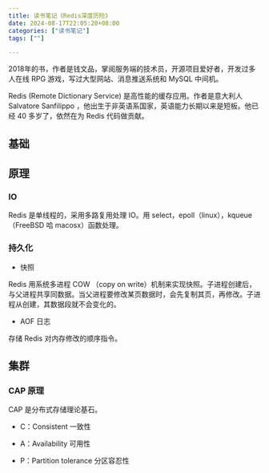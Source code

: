 ```yaml
---
title: 读书笔记《Redis深度历险》
date: 2024-08-17T22:05:20+08:00
categories: ["读书笔记"]
tags: [""]

---
```


2018年的书，作者是钱文品，掌阅服务端的技术员，开源项目爱好者，开发过多人在线 RPG 游戏，写过大型网站、消息推送系统和 MySQL 中间机。

Redis (Remote Dictionary Service) 是高性能的缓存应用。作者是意大利人 Salvatore Sanfilippo ，他出生于非英语系国家，英语能力长期以来是短板。他已经 40 多岁了，依然在为 Redis 代码做贡献。

## 基础

## 原理

### IO

Redis 是单线程的，采用多路复用处理 IO。用 select，epoll（linux），kqueue（FreeBSD 哈 macosx）函数处理。

### 持久化

* 快照

Redis 用系统多进程 COW （copy on write）机制来实现快照。子进程创建后，与父进程共享同数据。当父进程要修改某页数据时，会先复制其页，再修改。子进程从创建，其数据段就不会变化的。

* AOF 日志

存储 Redis 对内存修改的顺序指令。

## 集群

### CAP 原理

CAP 是分布式存储理论基石。

* C：Consistent 一致性

* A：Availability 可用性

* P：Partition tolerance 分区容忍性